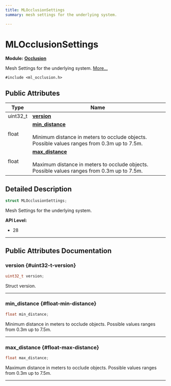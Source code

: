 ```yaml
---
title: MLOcclusionSettings
summary: mesh settings for the underlying system. 

---
```


# MLOcclusionSettings

**Module:** **[Occlusion](/api-ref/api/Modules/group___occlusion/group___occlusion.md)**



Mesh Settings for the underlying system.  [More...](#detailed-description)


`#include <ml_occlusion.h>`

## Public Attributes

| Type           | Name           |
| -------------- | -------------- |
| uint32_t | **[version](/api-ref/api/Modules/group___occlusion/struct_m_l_occlusion_settings.md#uint32-t-version)**  |
| float | **[min_distance](/api-ref/api/Modules/group___occlusion/struct_m_l_occlusion_settings.md#float-min-distance)** <br></br>Minimum distance in meters to occlude objects. Possible values ranges from 0.3m up to 7.5m.  |
| float | **[max_distance](/api-ref/api/Modules/group___occlusion/struct_m_l_occlusion_settings.md#float-max-distance)** <br></br>Maximum distance in meters to occlude objects. Possible values ranges from 0.3m up to 7.5m.  |

## Detailed Description

```cpp
struct MLOcclusionSettings;
```

Mesh Settings for the underlying system. 




**API Level:**
  * 28




-----------
## Public Attributes Documentation

### version {#uint32-t-version}

```cpp
uint32_t version;
```


Struct version. 





-----------

### min_distance {#float-min-distance}

```cpp
float min_distance;
```

Minimum distance in meters to occlude objects. Possible values ranges from 0.3m up to 7.5m. 





-----------

### max_distance {#float-max-distance}

```cpp
float max_distance;
```

Maximum distance in meters to occlude objects. Possible values ranges from 0.3m up to 7.5m. 





-----------

